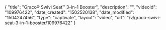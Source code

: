 {
    "title": "Graco&reg; Swivi Seat&trade; 3-in-1 Booster",
    "description": "",
    "videoid": "109976422",
    "date_created": "1502520138",
    "date_modified": "1504247456",
    "type": "captivate",
    "layout": "video",
    "url": "\/v\/graco-swivi-seat-3-in-1-booster\/109976422"
}